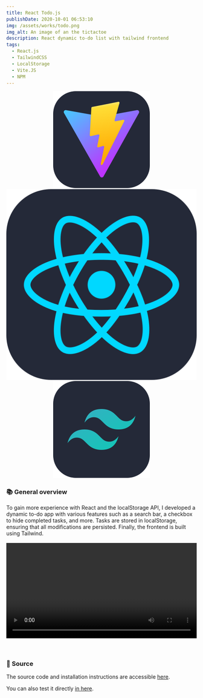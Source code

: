 ```yaml
---
title: React Todo.js 
publishDate: 2020-10-01 06:53:10
img: /assets/works/todo.png
img_alt: An image of an the tictactoe
description: React dynamic to-do list with tailwind frontend
tags:
  - React.js
  - TailwindCSS
  - LocalStorage
  - Vite.JS
  - NPM
---
```

<div align="center">
  <img class="work-icons vite-border" src="/icons/vite.png">
  <img class="work-icons react-border" src="/icons/react.svg">
  <img class="work-icons tailwind-border" src="/icons/tailwind.png">
</div>

### 📚 General overview

To gain more experience with React and the localStorage API, I developed a dynamic to-do app with various features such as a search bar, a checkbox to hide completed tasks, and more. Tasks are stored in localStorage, ensuring that all modifications are persisted. Finally, the frontend is built using Tailwind.
<br><br>
<video controls style="width: 100%;">
  <source src="https://github.com/NullBrunk/Todo.js/assets/125673909/7cad5568-015f-4513-b549-e5904830fbcc" type="video/mp4" />
</video>

<br>

### 📂 Source
The source code and installation instructions are accessible <a href="https://github.com/NullBrunk/Todo.js" target="_blank">here</a>.

You can also test it directly <a href="https://react-todo-0.netlify.app" target="_blank">in here</a>.


